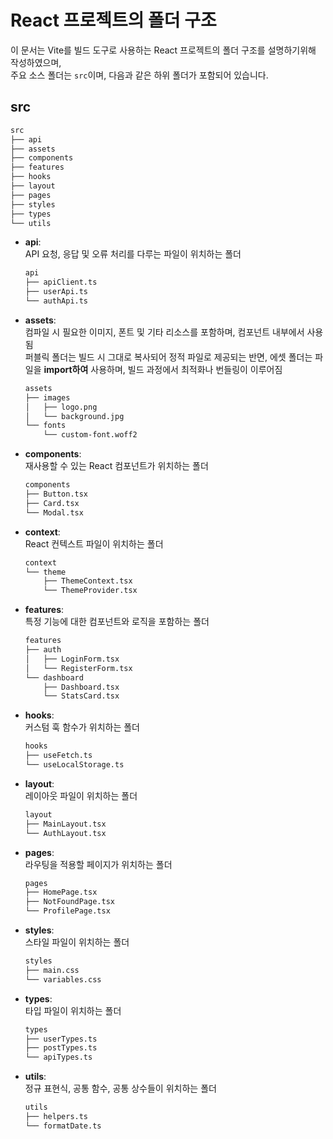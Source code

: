 # React 프로젝트의 폴더 구조

이 문서는 Vite를 빌드 도구로 사용하는 React 프로젝트의 폴더 구조를 설명하기위해 작성하였으며,  
주요 소스 폴더는 `src`이며, 다음과 같은 하위 폴더가 포함되어 있습니다.

## src
```markdown
src
├── api
├── assets
├── components
├── features
├── hooks
├── layout
├── pages
├── styles
├── types
└── utils
```


- **api**:  
  API 요청, 응답 및 오류 처리를 다루는 파일이 위치하는 폴더
    ```markdown
    api
    ├── apiClient.ts
    ├── userApi.ts
    └── authApi.ts
    ```

- **assets**:  
  컴파일 시 필요한 이미지, 폰트 및 기타 리소스를 포함하며, 컴포넌트 내부에서 사용됨  
  퍼블릭 폴더는 빌드 시 그대로 복사되어 정적 파일로 제공되는 반면, 에셋 폴더는 파일을 **import하여** 사용하며, 빌드 과정에서 최적화나 번들링이 이루어짐
    ```markdown
    assets
    ├── images
    │   ├── logo.png
    │   └── background.jpg
    └── fonts
        └── custom-font.woff2
    ```

- **components**:  
  재사용할 수 있는 React 컴포넌트가 위치하는 폴더
    ```markdown
    components
    ├── Button.tsx
    ├── Card.tsx
    └── Modal.tsx
    ```

- **context**:  
  React 컨텍스트 파일이 위치하는 폴더
    ```markdown
    context
    └── theme
        ├── ThemeContext.tsx
        └── ThemeProvider.tsx
    ```

- **features**:  
  특정 기능에 대한 컴포넌트와 로직을 포함하는 폴더
  ```markdown
  features
  ├── auth
  │   ├── LoginForm.tsx
  │   └── RegisterForm.tsx
  └── dashboard
      ├── Dashboard.tsx
      └── StatsCard.tsx
  ```

- **hooks**:  
  커스텀 훅 함수가 위치하는 폴더
    ```markdown
    hooks
    ├── useFetch.ts
    └── useLocalStorage.ts
    ```
- **layout**:  
  레이아웃 파일이 위치하는 폴더
    ```markdown
    layout
    ├── MainLayout.tsx
    └── AuthLayout.tsx
    ```

- **pages**:  
  라우팅을 적용할 페이지가 위치하는 폴더
    ```markdown
    pages
    ├── HomePage.tsx
    ├── NotFoundPage.tsx
    └── ProfilePage.tsx
    ```

- **styles**:  
  스타일 파일이 위치하는 폴더
    ```markdown
    styles
    ├── main.css
    └── variables.css
    ```

- **types**:  
  타입 파일이 위치하는 폴더
    ```markdown
    types
    ├── userTypes.ts
    ├── postTypes.ts
    └── apiTypes.ts
    ```

- **utils**:  
  정규 표현식, 공통 함수, 공통 상수들이 위치하는 폴더
    ```markdown
    utils
    ├── helpers.ts
    └── formatDate.ts
    ```